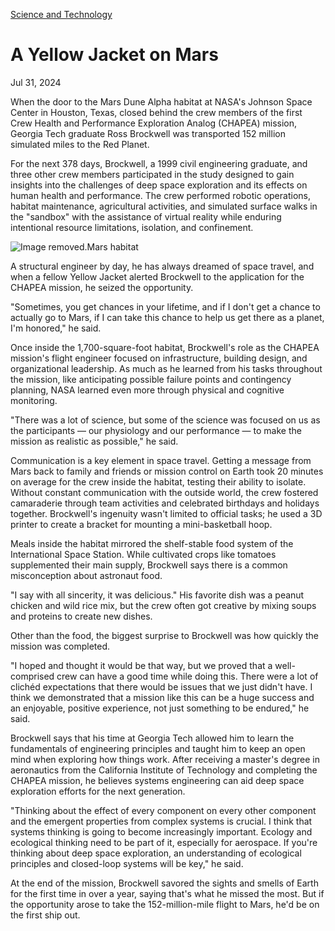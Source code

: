 [Science and Technology](https://www.gatech.edu/news/topic/science-and-technology)

# A Yellow Jacket on Mars

Jul 31, 2024


When the door to the Mars Dune Alpha habitat at NASA's Johnson Space Center in Houston, Texas, closed behind the crew members of the first Crew Health and Performance Exploration Analog (CHAPEA) mission, Georgia Tech graduate Ross Brockwell was transported 152 million simulated miles to the Red Planet.

For the next 378 days, Brockwell, a 1999 civil engineering graduate, and three other crew members participated in the study designed to gain insights into the challenges of deep space exploration and its effects on human health and performance. The crew performed robotic operations, habitat maintenance, agricultural activities, and simulated surface walks in the "sandbox" with the assistance of virtual reality while enduring intentional resource limitations, isolation, and confinement.

![Image removed.](https://www.gatech.edu/core/misc/icons/e32700/error.svg)Mars habitat

A structural engineer by day, he has always dreamed of space travel, and when a fellow Yellow Jacket alerted Brockwell to the application for the CHAPEA mission, he seized the opportunity.

"Sometimes, you get chances in your lifetime, and if I don't get a chance to actually go to Mars, if I can take this chance to help us get there as a planet, I'm honored," he said.

Once inside the 1,700-square-foot habitat, Brockwell's role as the CHAPEA mission's flight engineer focused on infrastructure, building design, and organizational leadership. As much as he learned from his tasks throughout the mission, like anticipating possible failure points and contingency planning, NASA learned even more through physical and cognitive monitoring.

"There was a lot of science, but some of the science was focused on us as the participants — our physiology and our performance — to make the mission as realistic as possible," he said.

Communication is a key element in space travel. Getting a message from Mars back to family and friends or mission control on Earth took 20 minutes on average for the crew inside the habitat, testing their ability to isolate. Without constant communication with the outside world, the crew fostered camaraderie through team activities and celebrated birthdays and holidays together. Brockwell's ingenuity wasn't limited to official tasks; he used a 3D printer to create a bracket for mounting a mini-basketball hoop.

Meals inside the habitat mirrored the shelf-stable food system of the International Space Station. While cultivated crops like tomatoes supplemented their main supply, Brockwell says there is a common misconception about astronaut food.

"I say with all sincerity, it was delicious." His favorite dish was a peanut chicken and wild rice mix, but the crew often got creative by mixing soups and proteins to create new dishes.

Other than the food, the biggest surprise to Brockwell was how quickly the mission was completed.

"I hoped and thought it would be that way, but we proved that a well-comprised crew can have a good time while doing this. There were a lot of clichéd expectations that there would be issues that we just didn't have. I think we demonstrated that a mission like this can be a huge success and an enjoyable, positive experience, not just something to be endured," he said.

Brockwell says that his time at Georgia Tech allowed him to learn the fundamentals of engineering principles and taught him to keep an open mind when exploring how things work. After receiving a master's degree in aeronautics from the California Institute of Technology and completing the CHAPEA mission, he believes systems engineering can aid deep space exploration efforts for the next generation.

"Thinking about the effect of every component on every other component and the emergent properties from complex systems is crucial. I think that systems thinking is going to become increasingly important. Ecology and ecological thinking need to be part of it, especially for aerospace. If you're thinking about deep space exploration, an understanding of ecological principles and closed-loop systems will be key," he said.

At the end of the mission, Brockwell savored the sights and smells of Earth for the first time in over a year, saying that's what he missed the most. But if the opportunity arose to take the 152-million-mile flight to Mars, he'd be on the first ship out.